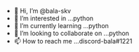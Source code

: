 - 👋 Hi, I’m @bala-skv
- 👀 I’m interested in ...python
- 🌱 I’m currently learning ...python
- 💞️ I’m looking to collaborate on ...python
- 📫 How to reach me ...discord-bala#1221

<!---
bala-skv/bala-skv is a ✨ special ✨ repository because its `README.md` (this file) appears on your GitHub profile.
You can click the Preview link to take a look at your changes.
--->

